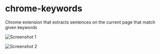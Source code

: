 chrome-keywords
===============

Chrome extension that extracts sentences on the current page that match given keywords

![Screenshot 1](http://static.alex-dev.fr/system/screenshots/photos/000/000/126/icon/extractor1.png?1385659881)

![Screenshot 2](http://static.alex-dev.fr/system/screenshots/photos/000/000/127/icon/extractor2.png?1385659883)

